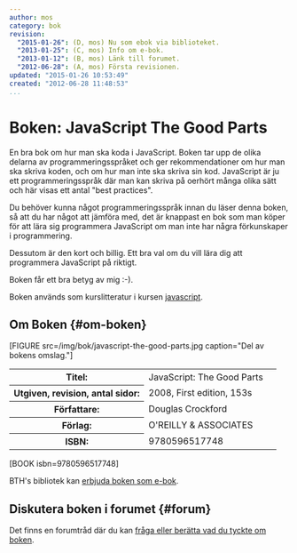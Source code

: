```yaml
---
author: mos
category: bok
revision:
  "2015-01-26": (D, mos) Nu som ebok via biblioteket.
  "2013-01-25": (C, mos) Info om e-bok.
  "2013-01-12": (B, mos) Länk till forumet.
  "2012-06-28": (A, mos) Första revisionen.
updated: "2015-01-26 10:53:49"
created: "2012-06-28 11:48:53"
...
```

Boken: JavaScript The Good Parts
==================================

En bra bok om hur man ska koda i JavaScript. Boken tar upp de olika delarna av programmeringsspråket och ger rekommendationer om hur man ska skriva koden, och om hur man inte ska skriva sin kod. JavaScript är ju ett programmeringsspråk där man kan skriva på oerhört många olika sätt och här visas ett antal "best practices".

<!--more-->

Du behöver kunna något programmeringsspråk innan du läser denna boken, så att du har något att jämföra med, det är knappast en bok som man köper för att lära sig programmera JavaScript om man inte har några förkunskaper i programmering.

Dessutom är den kort och billig. Ett bra val om du vill lära dig att programmera JavaScript på riktigt.

Boken får ett bra betyg av mig :-).

Boken används som kurslitteratur i kursen [javascript](/javascript).



Om Boken {#om-boken}
--------------------

[FIGURE src=/img/bok/javascript-the-good-parts.jpg caption="Del av bokens omslag."]

<table>
<tr><th>Titel:</th><td>JavaScript: The Good Parts<td></tr>
<tr><th>Utgiven, revision, antal sidor:</th><td>2008, First edition, 153s<td></tr>
<tr><th>Författare:</th><td>Douglas Crockford<td></tr>
<tr><th>Förlag:</th><td>O'REILLY & ASSOCIATES<td></tr>
<tr><th>ISBN:</th><td>9780596517748<td></tr>
</table>

[BOOK isbn=9780596517748]

BTH's bibliotek kan [erbjuda boken som e-bok](http://goo.gl/KGE3Cj).



Diskutera boken i forumet {#forum}
----------------------------------

Det finns en forumtråd där du kan [fråga eller berätta vad du tyckte om boken](f/5356).
